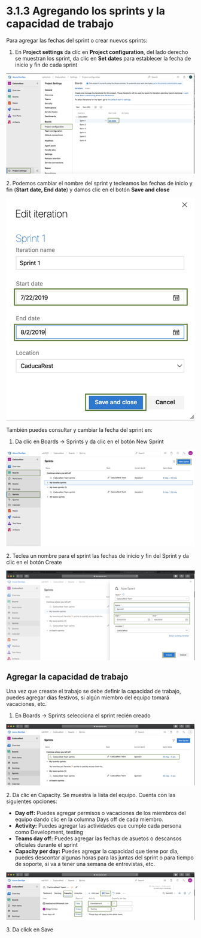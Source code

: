# 3.1.3 Agregando los sprints y la capacidad de trabajo

Para agregar las fechas del sprint o crear nuevos sprints:

1. En P**roject settings** da clic en **Project configuration**, del lado derecho se muestran los sprint, da clic en **Set dates** para establecer la fecha de inicio y fin de cada sprint

![](<../../.gitbook/assets/image (170).png>)

2\. Podemos cambiar el nombre del sprint y tecleamos las fechas de inicio y fin (**Start date, End date**)  y damos clic en el botón **Save and close**

![](<../../.gitbook/assets/image (171).png>)

También puedes consultar y cambiar la fecha del sprint en:

1. Da clic en Boards -> Sprints y da clic en el botón New Sprint

![](<../../.gitbook/assets/image (442).png>)

2\. Teclea un nombre para el sprint las fechas de inicio y fin del Sprint y da clic en el botón Create

![](<../../.gitbook/assets/image (443).png>)

## Agregar la capacidad de trabajo

Una vez que creaste el trabajo se debe definir la capacidad de trabajo, puedes agregar días festivos, si algún miembro del equipo tomará vacaciones, etc.

1. En Boards -> Sprints selecciona el sprint recién creado

![](<../../.gitbook/assets/image (446).png>)

2\. Da clic en Capacity. Se muestra la lista del equipo. Cuenta con las siguientes opciones:

* **Day off:** Puedes agregar permisos o vacaciones de los miembros del equipo dando clic en la columna Days off de cada miembro.
* **Activity:** Puedes agregar las actividades que cumple cada persona como Development, testing
* **Teams day off:** Puedes agregar las fechas de asuetos o descansos oficiales durante el sprint
* **Capacity per day:** Puedes agregar la capacidad que tiene por día, puedes descontar algunas horas para las juntas del sprint o para tiempo de soporte, si va a tener una semana de entrevistas, etc.

![](<../../.gitbook/assets/image (447).png>)

3\. Da click en Save
